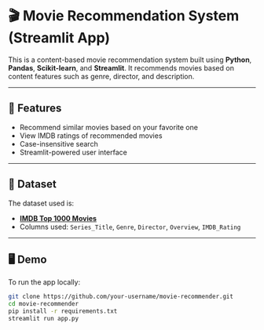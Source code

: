 # 🎬 Movie Recommendation System (Streamlit App)

This is a content-based movie recommendation system built using **Python**, **Pandas**, **Scikit-learn**, and **Streamlit**. It recommends movies based on content features such as genre, director, and description.

---

## 🚀 Features

- Recommend similar movies based on your favorite one
- View IMDB ratings of recommended movies
- Case-insensitive search
- Streamlit-powered user interface

---

## 📁 Dataset

The dataset used is:
- **[IMDB Top 1000 Movies](https://www.kaggle.com/datasets)**
- Columns used: `Series_Title`, `Genre`, `Director`, `Overview`, `IMDB_Rating`

---

## 🖥️ Demo

To run the app locally:

```bash
git clone https://github.com/your-username/movie-recommender.git
cd movie-recommender
pip install -r requirements.txt
streamlit run app.py
